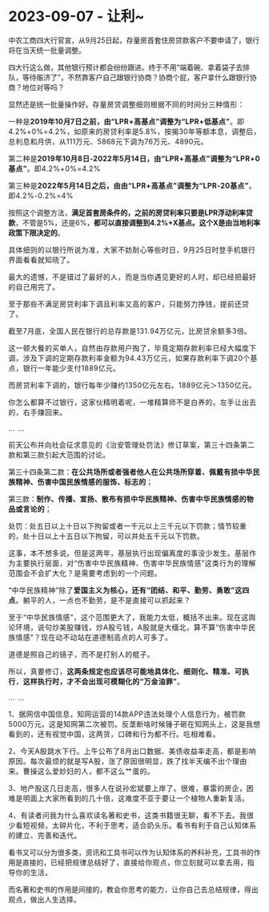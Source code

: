 # 2023-09-07 - 让利~

<p style="visibility: visible;">中农工商四大行官宣，从9月25日起，存量房首套住房贷款客户不要申请了，银行将在当天统一批量调整。<br style="visibility: visible;"></p><p style="visibility: visible;">四大行这么做，其他银行预计都会纷纷跟进。终于不用“端着碗、拿着袋子去排队，等待赈济了”，不然靠客户自己跟银行协商？协商个屁，客户拿什么跟银行协商？地位对等吗？<br style="visibility: visible;"></p><p style="visibility: visible;">显然还是统一批量操作好。<span style="font-size: var(--articleFontsize); letter-spacing: 0.034em; visibility: visible;">存量房贷</span><span style="font-size: var(--articleFontsize); letter-spacing: 0.034em; visibility: visible;">调整细则根据不同的时间</span><span style="font-size: var(--articleFontsize); letter-spacing: 0.034em; visibility: visible;">分三种情形：</span></p><p style="visibility: visible;"><span style="font-size: var(--articleFontsize); letter-spacing: 0.034em; visibility: visible;"></span><span style="font-size: var(--articleFontsize); letter-spacing: 0.034em; visibility: visible;">一种是</span><strong style="visibility: visible;"><span style="font-size: var(--articleFontsize); letter-spacing: 0.034em; visibility: visible;">2019年10月7日</span><span style="font-size: var(--articleFontsize); letter-spacing: 0.034em; visibility: visible;">之前，由“LPR+高基点”调整为“LPR+低基点”</span></strong><span style="font-size: var(--articleFontsize); letter-spacing: 0.034em; visibility: visible;">。即4.2%+0%=4.2%，如原来的房贷利率是5.8%，按揭30年等额本息，调整后，总利息和月供，从111万元、5868元下调为76万元、4890元。</span></p><p style="visibility: visible;"><span style="font-size: var(--articleFontsize); letter-spacing: 0.034em; visibility: visible;">第二种是<strong style="visibility: visible;">2019年10月8日-2022年5月14日，<span style="letter-spacing: 0.578px; visibility: visible;">由“LPR</span><span style="letter-spacing: 0.578px; visibility: visible;">+</span><span style="letter-spacing: 0.578px; visibility: visible;">高基点</span><span style="letter-spacing: 0.578px; visibility: visible;">”调整为</span><span style="letter-spacing: 0.578px; visibility: visible;">“LPR+0</span><span style="letter-spacing: 0.578px; visibility: visible;">基点</span><span style="letter-spacing: 0.578px; visibility: visible;">”</span></strong><span style="letter-spacing: 0.578px; visibility: visible;">。</span><span style="letter-spacing: 0.578px; visibility: visible;">即4</span><span style="letter-spacing: 0.578px; visibility: visible;">.2%</span><span style="letter-spacing: 0.578px; visibility: visible;">+</span><span style="letter-spacing: 0.578px; visibility: visible;">0%</span><span style="letter-spacing: 0.578px; visibility: visible;">=</span><span style="letter-spacing: 0.578px; visibility: visible;">4.2%</span></span></p><p style="visibility: visible;"><span style="font-size: var(--articleFontsize); letter-spacing: 0.034em; visibility: visible;"><span style="letter-spacing: 0.578px; visibility: visible;">第三种是<strong style="visibility: visible;">2022年5月14日之后，由<span style="letter-spacing: 0.578px; visibility: visible;">由“LPR</span><span style="letter-spacing: 0.578px; visibility: visible;">+</span><span style="letter-spacing: 0.578px; visibility: visible;">高基点</span><span style="letter-spacing: 0.578px; visibility: visible;">”调整为</span><span style="letter-spacing: 0.578px; visibility: visible;">“LPR-20</span><span style="letter-spacing: 0.578px; visibility: visible;">基点</span><span style="letter-spacing: 0.578px; visibility: visible;">”</span></strong><span style="letter-spacing: 0.578px; visibility: visible;">。</span><span style="letter-spacing: 0.578px; visibility: visible;">即4</span><span style="letter-spacing: 0.578px; visibility: visible;">.2%</span><span style="letter-spacing: 0.578px; visibility: visible;">-</span><span style="letter-spacing: 0.578px; visibility: visible;">0.2%</span><span style="letter-spacing: 0.578px; visibility: visible;">=</span><span style="letter-spacing: 0.578px; visibility: visible;">4%</span></span></span></p><p style="visibility: visible;">按照这个调整方法，<strong style="visibility: visible;">满足首套房条件的，之前的房贷利率只要是LPR浮动利率贷款</strong>，不管是5%，还是6%，<strong style="visibility: visible;">都可以直接调整到4.2%+X基点。这个X是由当地利率政策下限决定的</strong>。<br style="visibility: visible;"></p><p style="visibility: visible;"><span style="font-size: var(--articleFontsize); letter-spacing: 0.034em; visibility: visible;"><span style="letter-spacing: 0.578px; visibility: visible;">具体细则的以银行所说为准，大家不妨耐心等些时日，9月25日时登手机银行界面看看就知晓了。</span></span></p><p style="visibility: visible;"><span style="font-size: var(--articleFontsize); letter-spacing: 0.034em; visibility: visible;"><span style="letter-spacing: 0.578px; visibility: visible;">最大的遗憾，不是错过了最好的人，而是当你遇见更好的人时，却已经把最好的自己用完了。</span></span></p><p style="visibility: visible;"><span style="font-size: var(--articleFontsize); letter-spacing: 0.034em; visibility: visible;"><span style="letter-spacing: 0.578px; visibility: visible;">至于那些不满足房贷利率下调且利率又高的客户，只能努力挣钱，提前还贷了。</span></span></p><p style="visibility: visible;"><span style="font-size: var(--articleFontsize); letter-spacing: 0.034em; visibility: visible;"><span style="letter-spacing: 0.578px; visibility: visible;"><span style="letter-spacing: 0.578px; visibility: visible;">截至7月底</span><span style="letter-spacing: 0.578px; visibility: visible;">，全国人民在</span><span style="letter-spacing: 0.578px; visibility: visible;">银行的总存款是13</span><span style="letter-spacing: 0.578px; visibility: visible;">1.94万亿元，比</span><span style="letter-spacing: 0.578px; visibility: visible;">房贷余额多</span><span style="letter-spacing: 0.578px; visibility: visible;">3倍。</span></span></span></p><p style="visibility: visible;"><span style="font-size: var(--articleFontsize); letter-spacing: 0.034em; visibility: visible;"><span style="letter-spacing: 0.578px; visibility: visible;">这一顿大餐的买单人，自然由存款用户掏了，毕竟定期存款利率已经大幅度下调，涉及下调的定期存款利率金额为94.43万亿元，如果存款利率下调20个基点，银行一年能少支付1889亿元。</span></span></p><p style="visibility: visible;"><span style="font-size: var(--articleFontsize); letter-spacing: 0.034em; visibility: visible;"><span style="letter-spacing: 0.578px; visibility: visible;">而房贷利率下调的，银行每年少赚约1350亿元左右。1889亿元＞1350亿元。</span></span></p><p style="visibility: visible;"><span style="font-size: var(--articleFontsize); letter-spacing: 0.034em; visibility: visible;"><span style="letter-spacing: 0.578px; visibility: visible;">你怎么都算不过银行，这家伙精明着呢，一堆精算师不是白养的。左手让出去的，右手赚回来。</span></span></p><p style="visibility: visible;"><span style="font-size: var(--articleFontsize); letter-spacing: 0.034em; visibility: visible;"><span style="letter-spacing: 0.578px; visibility: visible;">... ...</span></span></p><p><span style="font-size: var(--articleFontsize);letter-spacing: 0.034em;">前天公布并向社会征求意见的《治安管理处罚法》修订草案，第三十四条第二款和第三款引起大范围的讨论。</span></p><p>第三十四条第二款：<strong><span style="font-size: var(--articleFontsize);letter-spacing: 0.034em;">在公共场所或者强者他人在公共场所穿着、佩戴有损中华民族精神、伤害中国民族情感的服饰、标志的</span></strong><span style="font-size: var(--articleFontsize);letter-spacing: 0.034em;">；</span></p><p>第三款：<strong><span style="font-size: var(--articleFontsize);letter-spacing: 0.034em;">制作、传播、宣扬、散布有损中华民族精神、伤害中华民族情感的物品或言论的</span></strong><span style="font-size: var(--articleFontsize);letter-spacing: 0.034em;">；</span></p><p>处罚：<span style="font-size: var(--articleFontsize);letter-spacing: 0.034em;">处五日以上十日以下拘留或者一千元以上三千元以下罚款；</span><span style="font-size: var(--articleFontsize);letter-spacing: 0.034em;">情节较重的，处十日以上十五日以下拘留，可以并处五千元以下罚款。</span></p><p><span style="font-size: var(--articleFontsize);letter-spacing: 0.034em;"><span style="letter-spacing: 0.578px;">这事，本不想多说。但是这两年，基层执行出现偏离度的事没少发生。基层作为主要执行层面，对“伤害中华民族精神、伤害中华民族情感”这类行为的理解范围会不会扩大化？是需要考虑到的一个问题。</span></span></p><p><span style="font-size: var(--articleFontsize);letter-spacing: 0.034em;"><span style="letter-spacing: 0.578px;">“中华民族精神”除了<strong>爱国主义为核心，还有“团结、和平、勤劳、勇敢”这四点</strong>。躺平的人，一点也不勤劳，是不是直接可以抓起来？<br></span></span></p><p><span style="font-size: var(--articleFontsize);letter-spacing: 0.034em;"><span style="letter-spacing: 0.578px;">至于“中华民族情感”，这个范围更大了，我能力太低，概括不出来。现在这舆论环境，说句炒美股赚钱，炒A股亏钱，A股就是大缅北，算不算“伤害中华民族情感”？现在动不动站在道德制高点的人可多了。</span></span></p><p><span style="font-size: var(--articleFontsize);letter-spacing: 0.034em;"><span style="letter-spacing: 0.578px;">道德是照自己的镜子，而不是打别人的棍子。</span></span></p><p><span style="font-size: var(--articleFontsize);letter-spacing: 0.034em;"><span style="letter-spacing: 0.578px;"><span style="letter-spacing: 0.578px;">所以，真要</span><span style="letter-spacing: 0.578px;">修订，</span><strong style="letter-spacing: 0.578px;white-space: normal;">这两条规定也应该尽可能地具体化、细则化、精准、可执行</strong><span style="letter-spacing: 0.578px;">，</span><strong style="letter-spacing: 0.578px;white-space: normal;">这样执行时，才不会出现可模糊化的“万金油罪”</strong><span style="letter-spacing: 0.578px;">。</span></span></span></p><p><span style="font-size: var(--articleFontsize);letter-spacing: 0.034em;"><span style="letter-spacing: 0.578px;">... ...<br></span></span></p><p><span style="font-size: var(--articleFontsize);letter-spacing: 0.034em;"><span style="letter-spacing: 0.578px;"><span style="letter-spacing: 0.578px;">1</span><span style="letter-spacing: 0.578px;">、据网信中国信息，</span><span style="letter-spacing: 0.578px;">知网</span><span style="letter-spacing: 0.578px;">运营的</span><span style="letter-spacing: 0.578px;">14款APP</span><span style="letter-spacing: 0.578px;">违法处理</span><span style="letter-spacing: 0.578px;">个人信息行为</span><span style="letter-spacing: 0.578px;">，被罚款5000万元。</span><span style="letter-spacing: 0.578px;">这是知网第二次被罚。</span><span style="letter-spacing: 0.578px;">反垄断啥时候</span><span style="letter-spacing: 0.578px;">锤子砸在知网头上，这是我想看到的，</span><span style="letter-spacing: 0.578px;">还有视觉中国，这两</span><span style="letter-spacing: 0.578px;">货，口碑和行为都不行。吃相难看。</span></span></span></p><p><span style="font-size: var(--articleFontsize);letter-spacing: 0.034em;"><span style="letter-spacing: 0.578px;">2、今天A股跳水下行。上午公布了8月出口数据、美债收益率走高，都是影响原因。每次最烦的就是写A股，涨了原因很明显，跌了找半天编不出个理由来。曹操这么爱妙妇的人，都不这么艹蛋的。<br></span></span></p><p><span style="font-size: var(--articleFontsize);letter-spacing: 0.034em;"><span style="letter-spacing: 0.578px;">3、地产股这几日走高，很多人在说孙宏斌要上岸了。很难，暴雷的房企，困难是明面上大家所看到的几十倍，这难度不亚于要让一个植物人重新复活。<br></span></span></p><p><span style="font-size: var(--articleFontsize);letter-spacing: 0.034em;"><span style="letter-spacing: 0.578px;">4、有读者问我为什么喜欢读名著和史书，这类书籍很无聊，看不下去。我很少看短视频，太碎片化，不利于思考，适合奶头乐。看书有利于自己认知体系的建立、完善和迭代。<br></span></span></p><p>看书又可以分为很多类，资讯和工具书可以作为认知体系的养料补充，工具书的作用是直接的，<span style="letter-spacing: 0.578px;">已经把规律总结好了，直接给你观点，你立刻就可以拿去用，指导你的生活。</span></p><p style="margin-bottom: 0px;">而名著和史书的作用是间接的，<span style="font-size: var(--articleFontsize);letter-spacing: 0.034em;">教会你思考的能力，让你自己去总结规律，得出观点，做出人生选择。</span></p><p style="display: none;"><mp-style-type data-value="3"></mp-style-type></p>